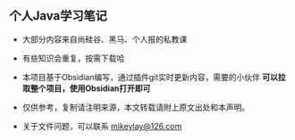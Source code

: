 ## 个人Java学习笔记

- 大部分内容来自尚硅谷、黑马、个人报的私教课

- 有些知识会重复，按需下载哈

- 本项目基于Obsidian编写，通过插件git实时更新内容，需要的小伙伴 **可以拉取整个项目，使用Obsidian打开即可** 

- 仅供参考，复制请注明来源，本文转载请附上原文出处和本声明。

- 关于文件问题，可以联系 mikeylay@126.com

